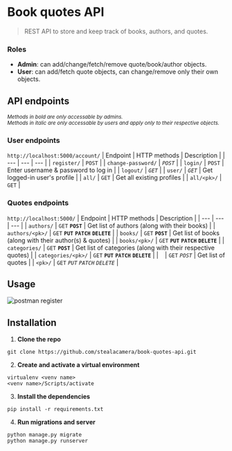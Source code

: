 # Book quotes API
> REST API to store and keep track of books, authors, and quotes.

### Roles
- **Admin**: can add/change/fetch/remove quote/book/author objects.  
- **User**: can add/fetch quote objects, can change/remove only their own objects.

## API endpoints
<sub>*Methods in bold are only accessable by admins.  
Methods in italic are only accessable by users and apply only to their respective objects.*</sub>
### User endpoints  
`http://localhost:5000/account/`
| Endpoint  | HTTP methods | Description |
| --- | --- | --- |
| `register/` | `POST` |
| `change-password/` | *`POST`* |
| `login/` | `POST` | Enter username & password to log in |
| `logout/` | *`GET`* |
| `user/` | *`GET`* | Get logged-in user's profile |
| `all/` | `GET` | Get all existing profiles |
| `all/<pk>/` | `GET` |

### Quotes endpoints
`http://localhost:5000/`
| Endpoint  | HTTP methods | Description |
| --- | --- | --- |
| `authors/` | `GET` **`POST`** | Get list of authors (along with their books) |
| `authors/<pk>/` | `GET` **`PUT`** **`PATCH`** **`DELETE`** |
| `books/` | `GET` **`POST`** | Get list of books (along with their author(s) & quotes) |
| `books/<pk>/` | `GET` **`PUT`** **`PATCH`** **`DELETE`** |
| `categories/` | `GET` **`POST`** | Get list of categories (along with their respective quotes) |
| `categories/<pk>/` | `GET` **`PUT`** **`PATCH`** **`DELETE`** |
| ` ` | `GET` *`POST`* | Get list of quotes |
| `<pk>/` | `GET` *`PUT`* *`PATCH`* *`DELETE`* |

## Usage

![postman register](https://user-images.githubusercontent.com/113174127/190852979-a2e2c11c-8a40-4f6a-aa72-6dfcc056e42f.PNG)


## Installation
1. **Clone the repo**
```
git clone https://github.com/stealacamera/book-quotes-api.git
```
2. **Create and activate a virtual environment**
```
virtualenv <venv name>
<venv name>/Scripts/activate
```
3. **Install the dependencies**
```
pip install -r requirements.txt
```
4. **Run migrations and server**
```
python manage.py migrate
python manage.py runserver
```
